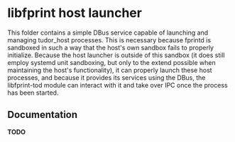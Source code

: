 # libfprint host launcher
This folder contains a simple DBus service capable of launching and managing
tudor_host processes. This is necessary because fprintd is sandboxed in such a
way that the host's own sandbox fails to properly initialize. Because the host
launcher is outside of this sandbox (it does still employ systemd unit
sandboxing, but only to the extend possible when maintaining the host's
functionality), it can properly launch these host processes, and because it
provides its services using the DBus, the libfprint-tod module can interact with
it and take over IPC once the process has been started.

## Documentation
**TODO**